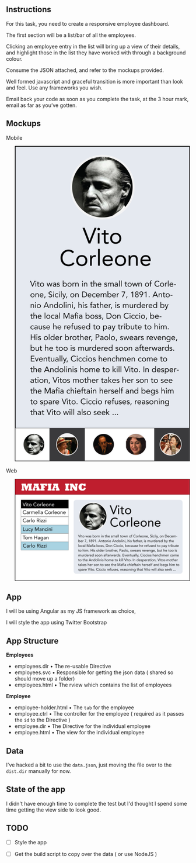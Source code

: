 ## Instructions

For this task, you need to create a responsive employee dashboard.

The first section will be a list/bar of all the employees.

Clicking an employee entry in the list will bring up a view of their details, and highlight those in the list they have worked with through a background colour.

Consume the JSON attached, and refer to the mockups provided.

Well formed javascript and graceful transition is more important than look and feel. Use any frameworks you wish.

Email back your code as soon as you complete the task, at the 3 hour mark, email as far as you’ve gotten.

## Mockups

<div>
 <p>Mobile</p>
    <ul style="list-style: none;">
      <li style="list-style: none;">
        <img src="./design/mobile-layout.png" alt="mobile-layout" width="500">
      </li>
    </ul>
</div>
<div>
  <p>Web</p>
  <ul style="list-style: none;">
    <li>
        <img src="./design/web-layout.png" alt="web-layout" width="500">
    </li>
  </ul>
</div>

## App

I will be using Angular as my JS framework as choice,

I will style the app using Twitter Bootstrap

## App Structure

**Employees**
- employees.dir • The re-usable Directive
- employees.svc • Responsible for getting the json data ( shared so should move up a folder)
- employees.html • The rview which contains the list of employees


**Employee**
- employee-holder.html • The `tab` for the employee
- employee.ctrl • The controller for the employee ( required as it passes the `id` to the Directive )
- employee.dir • The Directive for the individual employee
- employee.html • The view for the individual employee

## Data

I've hacked a bit to use the `data.json`, just moving the file over to the `dist.dir` manually for now.

## State of the app

I didn't have enough time to complete the test but I'd thought I spend some time getting the view side to look good.

## TODO

* [ ] Style the app

* [ ] Get the build script to copy over the data ( or use NodeJS )
